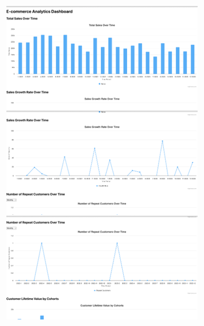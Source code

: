
![Screenshots](/assets/img1.jpg)
![Screenshots](/assets/img2.jpg)
![Screenshots](/assets/img3.jpg)

